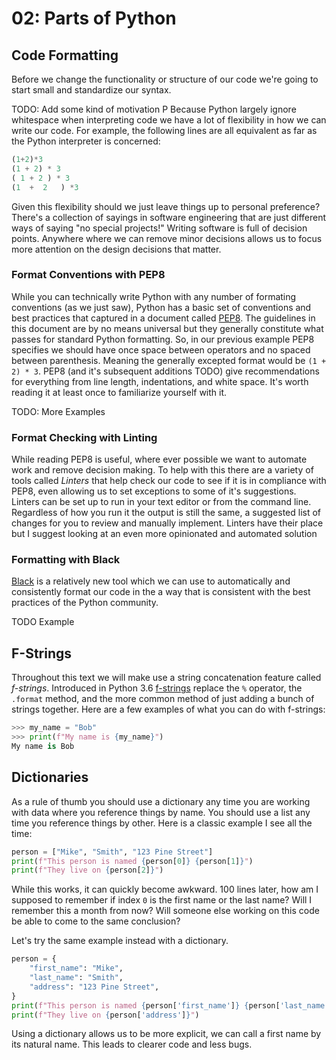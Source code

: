 # 02: Parts of Python

## Code Formatting

Before we change the functionality or structure of our code we're going to start small and standardize our syntax.

TODO: Add some kind of motivation
P
Because Python largely ignore whitespace when interpreting code we have a lot of flexibility in how we can write our code.
For example, the following lines are all equivalent as far as the Python interpreter is concerned:

```python
(1+2)*3
(1 + 2) * 3
( 1 + 2 ) * 3
(1  +  2   ) *3
```

Given this flexibility should we just leave things up to personal preference?
There's a collection of sayings in software engineering that are just different ways of saying
"no special projects!"
Writing software is full of decision points.
Anywhere where we can remove minor decisions allows us to focus more attention on the design decisions that matter.

### Format Conventions with PEP8

While you can technically write Python with any number of formating conventions (as we just saw), Python has a basic set of conventions and best practices that captured in a document called [PEP8](link).
The guidelines in this document are by no means universal but they generally constitute what passes for standard Python formatting.
So, in our previous example PEP8 specifies we should have once space between operators and no spaced between parenthesis.
Meaning the generally excepted format would be `(1 + 2) * 3`.
PEP8 (and it's subsequent additions TODO) give recommendations for everything from line length, indentations, and white space.
It's worth reading it at least once to familiarize yourself with it.

TODO: More Examples

### Format Checking with Linting


While reading PEP8 is useful, where ever possible we want to automate work and remove decision making.
To help with this there are a variety of tools called _Linters_ that help check our code to see if it is in compliance with PEP8, even allowing us to set exceptions to some of it's suggestions.
Linters can be set up to run in your text editor or from the command line.
Regardless of how you run it the output is still the same, a suggested list of changes for you to review and manually implement.
Linters have their place but I suggest looking at an even more opinionated and automated solution

### Formatting with Black

[Black](https://black.readthedocs.io/en/stable/) is a relatively new tool which we can use to automatically and consistently format our code in the a way that is consistent with the best practices of the Python community.

TODO Example

## F-Strings

Throughout this text we will make use a string concatenation feature called _f-strings_.
Introduced in Python 3.6 [f-strings](https://www.python.org/dev/peps/pep-0498/) replace the `%` operator, the `.format` method, and the more common method of just adding a bunch of strings together.
Here are a few examples of what you can do with f-strings:

```python
>>> my_name = "Bob"
>>> print(f"My name is {my_name}")
My name is Bob
```

## Dictionaries

As a rule of thumb you should use a dictionary any time you are working with data where you reference things by name.
You should use a list any time you reference things by other.
Here is a classic example I see all the time:

```python
person = ["Mike", "Smith", "123 Pine Street"]
print(f"This person is named {person[0]} {person[1]}")
print(f"They live on {person[2]}")
```

While this works, it can quickly become awkward.
100 lines later, how am I supposed to remember if index `0` is the first name or the last name? Will I remember this a month from now? Will someone else working on this code be able to come to the same conclusion?

Let's try the same example instead with a dictionary.

```python
person = {
    "first_name": "Mike",
    "last_name": "Smith",
    "address": "123 Pine Street",
}
print(f"This person is named {person['first_name']} {person['last_name']}")
print(f"They live on {person['address']}")
```

Using a dictionary allows us to be more explicit, we can call a first name by its natural name.
This leads to clearer code and less bugs.
